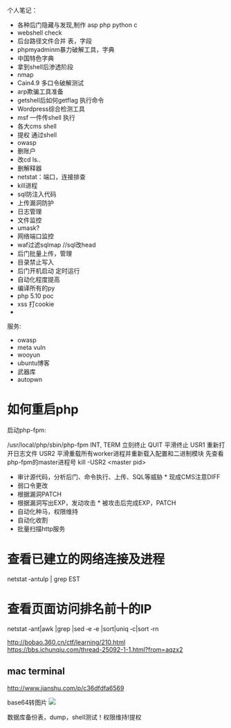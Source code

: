 个人笔记：

* 各种后门隐藏与发现,制作 asp php python c
* webshell check
* 后台路径文件合并 表，字段
* phpmyadminm暴力破解工具，字典
* 中国特色字典
* 拿到shell后渗透阶段
* nmap
* Cain4.9 多口令破解测试
* arp欺骗工具准备
* getshell后如何getflag 执行命令
* Wordpress综合检测工具
* msf 一件传shell 执行
* 各大cms shell
* 提权 通过shell
* owasp
* 删账户
* 改cd ls..
* 删解释器
* netstat：端口，连接排查
* kill进程
* sql防注入代码
* 上传漏洞防护
* 日志管理
* 文件监控
* umask?
* 网络端口监控
* waf过滤sqlmap  //sql改head
* 后门批量上传，管理
* 目录禁止写入
* 后门开机启动 定时运行
* 自动化程度提高
* 编译所有的py
* php 5.10 poc
* xss 打cookie
* 
服务:
* owasp
* meta vuln
* wooyun
* ubuntu博客
* 武器库
* autopwn

# 如何重启php

启动php-fpm:

/usr/local/php/sbin/php-fpm
INT, TERM 立刻终止
QUIT 平滑终止
USR1 重新打开日志文件
USR2 平滑重载所有worker进程并重新载入配置和二进制模块
先查看php-fpm的master进程号
kill -USR2 \<master pid\>
* 审计源代码，分析后门、命令执行、上传、SQL等威胁 * 现成CMS注意DIFF
* 弱口令更改
* 根据漏洞PATCH
* 根据漏洞写出EXP，发动攻击 * 被攻击后完成EXP，PATCH
* 自动化种马，权限维持
* 自动化收割
* 批量扫描http服务

# 查看已建立的网络连接及进程

netstat ‐antulp | grep EST

# 查看页面访问排名前十的IP

netstat ‐ant|awk |grep |sed ‐e ‐e |sort|uniq ‐c|sort ‐rn 

http://bobao.360.cn/ctf/learning/210.html  
https://bbs.ichunqiu.com/thread-25092-1-1.html?from=aqzx2

## mac terminal
http://www.jianshu.com/p/c36dfdfa6569


base64转图片
<img src="data:image/jpg;base64,ZmxhZ3t4Y3Rmezg4MzEyN2QyNzI2MjZjOWFmN2Q3M2Q5M2JlMDBkZTQ3fX0=">



数据库备份表，dump，shell测试！权限维持!提权